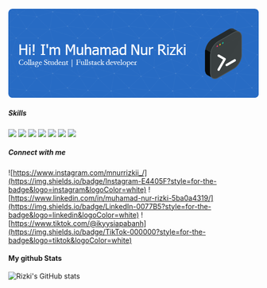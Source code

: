 ![Muhamad Nur Rizki](img/banner-profil.png)

<!--
**MuhamadNurRizkii/MuhamadNurRizkii** is a ✨ _special_ ✨ repository because its `README.md` (this file) appears on your GitHub profile.

Here are some ideas to get you started:

- 🔭 I’m currently working on ...
- 🌱 I’m currently learning ...
- 👯 I’m looking to collaborate on ...
- 🤔 I’m looking for help with ...
- 💬 Ask me about ...
- 📫 How to reach me: ...
- 😄 Pronouns: ...
- ⚡ Fun fact: ...
-->

##### Skills

<img src="https://img.shields.io/badge/HTML5-E34F26?style=for-the-badge&logo=html5&logoColor=white"/>
<img src="https://img.shields.io/badge/JavaScript-323330?style=for-the-badge&logo=javascript&logoColor=F7DF1E"/>
<img src="https://img.shields.io/badge/json-5E5C5C?style=for-the-badge&logo=json&logoColor=white"/>
<img src="https://img.shields.io/badge/Express%20js-000000?style=for-the-badge&logo=express&logoColor=white"/>
<img src="https://img.shields.io/badge/Node%20js-339933?style=for-the-badge&logo=nodedotjs&logoColor=white"/>
<img src="https://img.shields.io/badge/JWT-000000?style=for-the-badge&logo=JSON%20web%20tokens&logoColor=white"/>
<img src="https://img.shields.io/badge/Postman-FF6C37?style=for-the-badge&logo=Postman&logoColor=white"/>
<!-- <img src=""/>
<img src=""/> -->

##### Connect with me

![https://www.instagram.com/mnurrizkii_/](https://img.shields.io/badge/Instagram-E4405F?style=for-the-badge&logo=instagram&logoColor=white) ![https://www.linkedin.com/in/muhamad-nur-rizki-5ba0a4319/](https://img.shields.io/badge/LinkedIn-0077B5?style=for-the-badge&logo=linkedin&logoColor=white) ![https://www.tiktok.com/@ikyysiapabanh](https://img.shields.io/badge/TikTok-000000?style=for-the-badge&logo=tiktok&logoColor=white)

#### My github Stats

![Rizki's GitHub stats](https://github-readme-stats.vercel.app/api?username=MuhamadNurRizkii&show_icons=true&theme=holi)
